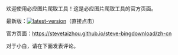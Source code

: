 欢迎使用必应图片爬取工具！这是必应图片爬取工具的官方页面。

最新版：[![latest-version](https://img.shields.io/github/v/tag/SteveTaizhou/steve-bingdownload?include_prereleases&label=version)](https://github.com/SteveTaizhou/steve-bingdownload/releases/tag/v0.0.1-beta)（直接点击）

官方页面：<https://stevetaizhou.github.io/steve-bingdownload/zh-cn>

对于小白，请在下面发表评论。

